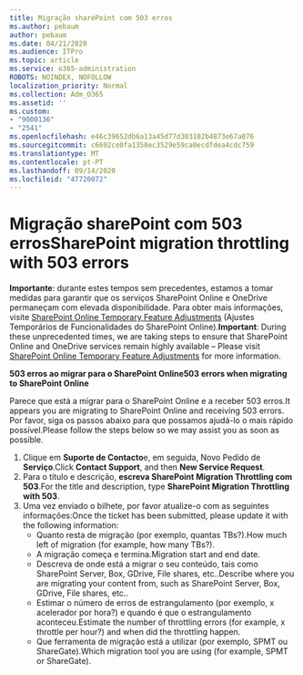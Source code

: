 ```yaml
---
title: Migração sharePoint com 503 erros
ms.author: pebaum
author: pebaum
ms.date: 04/21/2020
ms.audience: ITPro
ms.topic: article
ms.service: o365-administration
ROBOTS: NOINDEX, NOFOLLOW
localization_priority: Normal
ms.collection: Adm_O365
ms.assetid: ''
ms.custom:
- "9000136"
- "2541"
ms.openlocfilehash: e46c39652db6a13a45d77d303102b4873e67a076
ms.sourcegitcommit: c6692ce0fa1358ec3529e59ca0ecdfdea4cdc759
ms.translationtype: MT
ms.contentlocale: pt-PT
ms.lasthandoff: 09/14/2020
ms.locfileid: "47720072"
---
```

# <a name="sharepoint-migration-throttling-with-503-errors"></a><span data-ttu-id="602b6-102">Migração sharePoint com 503 erros</span><span class="sxs-lookup"><span data-stu-id="602b6-102">SharePoint migration throttling with 503 errors</span></span>

<span data-ttu-id="602b6-103">**Importante**: durante estes tempos sem precedentes, estamos a tomar medidas para garantir que os serviços SharePoint Online e OneDrive permaneçam com elevada disponibilidade. Para obter mais informações, visite [SharePoint Online Temporary Feature Adjustments](https://aka.ms/ODSPAdjustments) (Ajustes Temporários de Funcionalidades do SharePoint Online).</span><span class="sxs-lookup"><span data-stu-id="602b6-103">**Important**: During these unprecedented times, we are taking steps to ensure that SharePoint Online and OneDrive services remain highly available – Please visit [SharePoint Online Temporary Feature Adjustments](https://aka.ms/ODSPAdjustments) for more information.</span></span>

<span data-ttu-id="602b6-104">**503 erros ao migrar para o SharePoint Online**</span><span class="sxs-lookup"><span data-stu-id="602b6-104">**503 errors when migrating to SharePoint Online**</span></span>

<span data-ttu-id="602b6-105">Parece que está a migrar para o SharePoint Online e a receber 503 erros.</span><span class="sxs-lookup"><span data-stu-id="602b6-105">It appears you are migrating to SharePoint Online and receiving 503 errors.</span></span> <span data-ttu-id="602b6-106">Por favor, siga os passos abaixo para que possamos ajudá-lo o mais rápido possível.</span><span class="sxs-lookup"><span data-stu-id="602b6-106">Please follow the steps below so we may assist you as soon as possible.</span></span> 

1. <span data-ttu-id="602b6-107">Clique em **Suporte de Contacto**e, em seguida, Novo Pedido de **Serviço**.</span><span class="sxs-lookup"><span data-stu-id="602b6-107">Click **Contact Support**, and then **New Service Request**.</span></span>
2. <span data-ttu-id="602b6-108">Para o título e descrição, **escreva SharePoint Migration Throttling com 503**.</span><span class="sxs-lookup"><span data-stu-id="602b6-108">For the title and description, type **SharePoint Migration Throttling with 503**.</span></span>
3. <span data-ttu-id="602b6-109">Uma vez enviado o bilhete, por favor atualize-o com as seguintes informações:</span><span class="sxs-lookup"><span data-stu-id="602b6-109">Once the ticket has been submitted, please update it with the following information:</span></span>
    - <span data-ttu-id="602b6-110">Quanto resta de migração (por exemplo, quantas TBs?).</span><span class="sxs-lookup"><span data-stu-id="602b6-110">How much left of migration (for example, how many TBs?).</span></span>
    - <span data-ttu-id="602b6-111">A migração começa e termina.</span><span class="sxs-lookup"><span data-stu-id="602b6-111">Migration start and end date.</span></span>
    - <span data-ttu-id="602b6-112">Descreva de onde está a migrar o seu conteúdo, tais como SharePoint Server, Box, GDrive, File shares, etc..</span><span class="sxs-lookup"><span data-stu-id="602b6-112">Describe where you are migrating your content from, such as SharePoint Server, Box, GDrive, File shares, etc..</span></span>
    - <span data-ttu-id="602b6-113">Estimar o número de erros de estrangulamento (por exemplo, x acelerador por hora?) e quando é que o estrangulamento aconteceu.</span><span class="sxs-lookup"><span data-stu-id="602b6-113">Estimate the number of throttling errors (for example, x throttle per hour?) and when did the throttling happen.</span></span>
    - <span data-ttu-id="602b6-114">Que ferramenta de migração está a utilizar (por exemplo, SPMT ou ShareGate).</span><span class="sxs-lookup"><span data-stu-id="602b6-114">Which migration tool you are using (for example, SPMT or ShareGate).</span></span>


